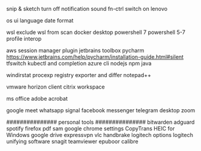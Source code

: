 snip & sketch turn off notification sound
fn-ctrl switch on lenovo

os ui language
date format

wsl
    exclude wsl from scan
docker desktop
powershell 7
powershell 5-7 profile interop

aws session manager plugin
jetbrains toolbox
pycharm https://www.jetbrains.com/help/pycharm/installation-guide.html#silent
tfswitch
kubectl and completion
azure cli
nodejs
    npm
java

windirstat
procexp
registry exporter and differ
notepad++

vmware horizon client
citrix workspace

ms office
adobe acrobat

google meet
whatsapp
signal
facebook messenger
telegram desktop
zoom

###############
personal tools
###############
bitwarden
adguard
spotify
firefox
pdf sam
google chrome settings
CopyTrans HEIC for Windows
google drive
expressvpn
vlc
handbrake
logitech options
logitech unifying software
snagit
teamviewer
epuboor
calibre

